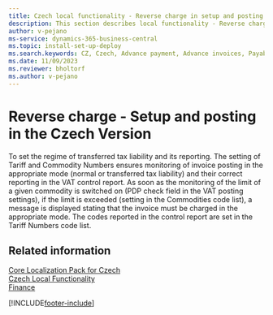 ```yaml
---
title: Czech local functionality - Reverse charge in setup and posting
description: This section describes local functionality - Reverse charge in the Czech version of Business Central.
author: v-pejano
ms-service: dynamics-365-business-central
ms.topic: install-set-up-deploy
ms.search.keywords: CZ, Czech, Advance payment, Advance invoices, Payables, Finance,  Cash, EET, Cash Desk
ms.date: 11/09/2023
ms.reviewer: bholtorf
ms.author: v-pejano
---
```


# Reverse charge - Setup and posting in the Czech Version

To set the regime of transferred tax liability and its reporting. The setting of Tariff and Commodity Numbers ensures monitoring of invoice posting in the appropriate mode (normal or transferred tax liability) and their correct reporting in the VAT control report. As soon as the monitoring of the limit of a given commodity is switched on (PDP check field in the VAT posting settings), if the limit is exceeded (setting in the Commodities code list), a message is displayed stating that the invoice must be charged in the appropriate mode. The codes reported in the control report are set in the Tariff Numbers code list.

## Related information

[Core Localization Pack for Czech](ui-extensions-core-localization-pack-cz.md)  
[Czech Local Functionality](czech-local-functionality.md)  
[Finance](../../finance.md)  


[!INCLUDE[footer-include](../../includes/footer-banner.md)]
